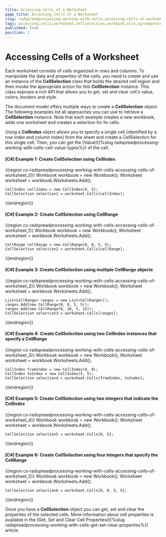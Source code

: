 ```yaml
---
title: Accessing Cells of a Worksheet
page_title: Accessing Cells of a Worksheet
slug: radspreadprocessing-working-with-cells-accessing-cells-of-worksheet
tags: accessing,cells,worksheet,cellselection,workbook,xlsx,spreadprocessing,
published: True
position: 2
---
```


# Accessing Cells of a Worksheet

Each worksheet consists of cells organized in rows and columns. To manipulate the data and properties of the cells, you need to create and use an instance of the __CellSelection__ class that holds the desired cell region and then invoke the appropriate action for this __CellSelection__ instance. This class exposes a rich API that allows you to get, set and clear cell's value, colors, borders and style.    

The document model offers multiple ways to create a __CellSelection__ object. The following examples list all approaches you can use to retrieve a __CellSelection__ instance. Note that each example creates a new workbook, adds one worksheet and creates a selection for its cells.

Using a **CellIndex** object allows you to specify a single cell (identified by a row index and column index) from the sheet and create a CellSelection for this single cell. Then, you can get the [Value]({%slug radspreadprocessing-working-with-cells-cell-value-types%}) of the cell.                

#### __[C#] Example 1: Create CellSelection using CellIndex__

{{region cs-radspreadprocessing-working-with-cells-accessing-cells-of-worksheet_0}}
	Workbook workbook = new Workbook();
	Worksheet worksheet = workbook.Worksheets.Add();
	
	CellIndex cellIndex = new CellIndex(0, 5);
	CellSelection selection1 = worksheet.Cells[cellIndex];
{{endregion}}


#### __[C#] Example 2: Create CellSelection using CellRange__

{{region cs-radspreadprocessing-working-with-cells-accessing-cells-of-worksheet_1}}
	Workbook workbook = new Workbook();
	Worksheet worksheet = workbook.Worksheets.Add();
	
	CellRange cellRange = new CellRange(0, 0, 5, 5);
	CellSelection selection2 = worksheet.Cells[cellRange];
{{endregion}}
            

#### __[C#] Example 3: Create CellSelection using multiple CellRange objects__

{{region cs-radspreadprocessing-working-with-cells-accessing-cells-of-worksheet_2}}
	Workbook workbook = new Workbook();
	Worksheet worksheet = workbook.Worksheets.Add();
	
	List<CellRange> ranges = new List<CellRange>();
	ranges.Add(new CellRange(0, 0, 5, 5));
	ranges.Add(new CellRange(0, 10, 5, 15));
	CellSelection selection3 = worksheet.Cells[ranges];
{{endregion}}


#### __[C#] Example 4: Create CellSelection using two CellIndex instances that specify a CellRange__

{{region cs-radspreadprocessing-working-with-cells-accessing-cells-of-worksheet_3}}
	Workbook workbook = new Workbook();
	Worksheet worksheet = workbook.Worksheets.Add();
	
	CellIndex fromIndex = new CellIndex(0, 0);
	CellIndex toIndex = new CellIndex(5, 5);
	CellSelection selection4 = worksheet.Cells[fromIndex, toIndex];
{{endregion}}


#### __[C#] Example 5:  Create CellSelection using two integers that indicate the CellIndex__

{{region cs-radspreadprocessing-working-with-cells-accessing-cells-of-worksheet_4}}
	Workbook workbook = new Workbook();
	Worksheet worksheet = workbook.Worksheets.Add();
	
	CellSelection selection5 = worksheet.Cells[0, 5];
{{endregion}}
 

#### __[C#] Example 6: Create CellSelection using four integers that specify the CellRange__

{{region cs-radspreadprocessing-working-with-cells-accessing-cells-of-worksheet_5}}
	Workbook workbook = new Workbook();
	Worksheet worksheet = workbook.Worksheets.Add();
	
	CellSelection selection6 = worksheet.Cells[0, 0, 5, 5];
{{endregion}}



Once you have a __CellSelection__ object you can get, set and clear the properties of the selected cells. More information about cell properties is available in the [Get, Set and Clear Cell Properties]({%slug radspreadprocessing-working-with-cells-get-set-clear-properties%}) article.
        
